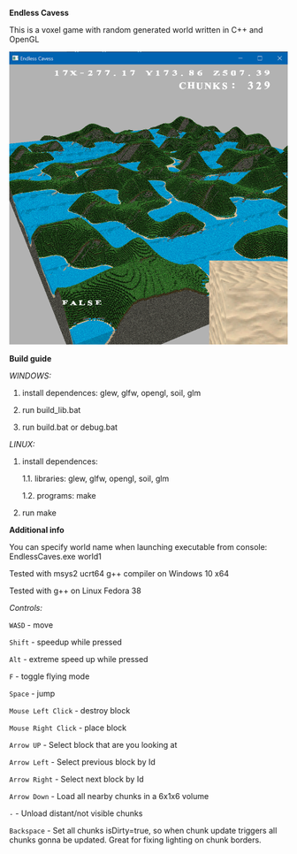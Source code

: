 **Endless Cavess**

This is a voxel game with random generated world written in C++ and OpenGL

![There should be a screenshot](/media/screenshots/screenshot.png)

**Build guide**

*WINDOWS:*

1) install dependences: glew, glfw, opengl, soil, glm

2) run build_lib.bat

3) run build.bat or debug.bat

*LINUX:*

1) install dependences:

    1.1. libraries: glew, glfw, opengl, soil, glm

    1.2. programs: make

2) run make

**Additional info**

You can specify world name when launching executable from console: EndlessCaves.exe world1

Tested with msys2 ucrt64 g++ compiler on Windows 10 x64

Tested with g++ on Linux Fedora 38

*Controls:*

`WASD` - move

`Shift` - speedup while pressed

`Alt` - extreme speed up while pressed

`F` - toggle flying mode

`Space` - jump

`Mouse Left Click` - destroy block

`Mouse Right Click` - place block

`Arrow UP` - Select block that are you looking at

`Arrow Left` - Select previous block by Id

`Arrow Right` - Select next block by Id

`Arrow Down` - Load all nearby chunks in a 6x1x6 volume

`-` - Unload distant/not visible chunks

`Backspace` - Set all chunks isDirty=true, so when chunk update triggers all chunks gonna be updated. Great for fixing lighting on chunk borders.
